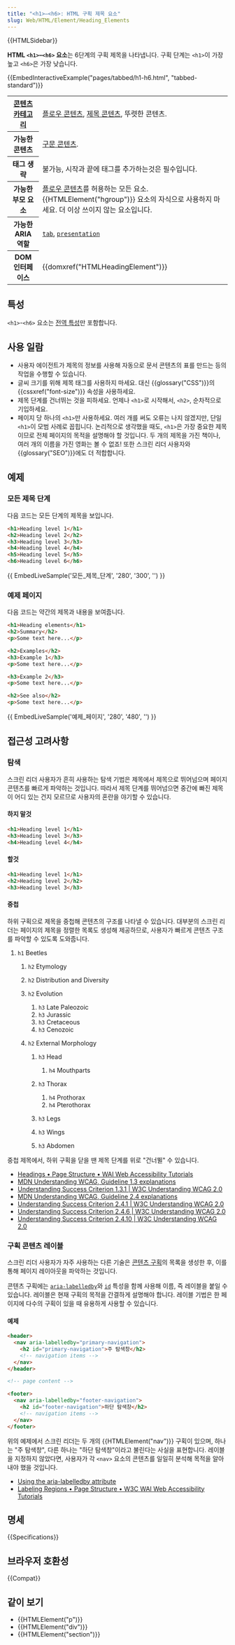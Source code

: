 ```yaml
---
title: "<h1>–<h6>: HTML 구획 제목 요소"
slug: Web/HTML/Element/Heading_Elements
---
```


{{HTMLSidebar}}

**HTML `<h1>`–`<h6>` 요소**는 6단계의 구획 제목을 나타냅니다. 구획 단계는 `<h1>`이 가장 높고 `<h6>`은 가장 낮습니다.

{{EmbedInteractiveExample("pages/tabbed/h1-h6.html", "tabbed-standard")}}

<table class="properties">
  <tbody>
    <tr>
      <th scope="row">
        <a href="/ko/docs/Web/Guide/HTML/Content_categories">콘텐츠 카테고리</a>
      </th>
      <td>
        <a href="/ko/docs/Web/Guide/HTML/Content_categories#플로우_콘텐츠"
          >플로우 콘텐츠</a
        >,
        <a href="/ko/docs/Web/Guide/HTML/Content_categories#제목_콘텐츠"
          >제목 콘텐츠</a
        >, 뚜렷한 콘텐츠.
      </td>
    </tr>
    <tr>
      <th scope="row">가능한 콘텐츠</th>
      <td>
        <a href="/ko/docs/Web/Guide/HTML/Content_categories#구문_콘텐츠"
          >구문 콘텐츠</a
        >.
      </td>
    </tr>
    <tr>
      <th scope="row">태그 생략</th>
      <td>불가능, 시작과 끝에 태그를 추가하는것은 필수입니다.</td>
    </tr>
    <tr>
      <th scope="row">가능한 부모 요소</th>
      <td>
        <a href="/ko/docs/Web/Guide/HTML/Content_categories#플로우_콘텐츠"
          >플로우 콘텐츠</a
        >를 허용하는 모든 요소. {{HTMLElement("hgroup")}} 요소의 자식으로
        사용하지 마세요. 더 이상 쓰이지 않는 요소입니다.
      </td>
    </tr>
    <tr>
      <th scope="row">가능한 ARIA 역할</th>
      <td><a href='/ko/docs/Web/Accessibility/ARIA/Roles/tab_role'><code>tab</code></a>, <a href='/ko/docs/Web/Accessibility/ARIA/Roles/presentation_role'><code>presentation</code></a></td>
    </tr>
    <tr>
      <th scope="row">DOM 인터페이스</th>
      <td>{{domxref("HTMLHeadingElement")}}</td>
    </tr>
  </tbody>
</table>

## 특성

`<h1>`-`<h6>` 요소는 [전역 특성](/ko/docs/Web/HTML/Global_attributes)만 포함합니다.

## 사용 일람

- 사용자 에이전트가 제목의 정보를 사용해 자동으로 문서 콘텐츠의 표를 만드는 등의 작업을 수행할 수 있습니다.
- 글씨 크기를 위해 제목 태그를 사용하지 마세요. 대신 {{glossary("CSS")}}의 {{cssxref("font-size")}} 속성을 사용하세요.
- 제목 단계를 건너뛰는 것을 피하세요. 언제나 `<h1>`로 시작해서, `<h2>`, 순차적으로 기입하세요.
- 페이지 당 하나의 `<h1>`만 사용하세요. 여러 개를 써도 오류는 나지 않겠지만, 단일 `<h1>`이 모범 사례로 꼽힙니다. 논리적으로 생각했을 때도, `<h1>`은 가장 중요한 제목이므로 전체 페이지의 목적을 설명해야 할 것입니다. 두 개의 제목을 가진 책이나, 여러 개의 이름을 가진 영화는 볼 수 없죠! 또한 스크린 리더 사용자와 {{glossary("SEO")}}에도 더 적합합니다.

## 예제

### 모든 제목 단계

다음 코드는 모든 단계의 제목을 보입니다.

```html
<h1>Heading level 1</h1>
<h2>Heading level 2</h2>
<h3>Heading level 3</h3>
<h4>Heading level 4</h4>
<h5>Heading level 5</h5>
<h6>Heading level 6</h6>
```

{{ EmbedLiveSample('모든_제목_단계', '280', '300', '') }}

### 예제 페이지

다음 코드는 약간의 제목과 내용을 보여줍니다.

```html
<h1>Heading elements</h1>
<h2>Summary</h2>
<p>Some text here...</p>

<h2>Examples</h2>
<h3>Example 1</h3>
<p>Some text here...</p>

<h3>Example 2</h3>
<p>Some text here...</p>

<h2>See also</h2>
<p>Some text here...</p>
```

{{ EmbedLiveSample('예제_페이지', '280', '480', '') }}

## 접근성 고려사항

### 탐색

스크린 리더 사용자가 흔히 사용하는 탐색 기법은 제목에서 제목으로 뛰어넘으며 페이지 콘텐츠를 빠르게 파악하는 것입니다. 따라서 제목 단계를 뛰어넘으면 중간에 빠진 제목이 어디 있는 건지 모르므로 사용자의 혼란을 야기할 수 있습니다.

#### 하지 말것

```html example-bad
<h1>Heading level 1</h1>
<h3>Heading level 3</h3>
<h4>Heading level 4</h4>
```

#### 할것

```html example-good
<h1>Heading level 1</h1>
<h2>Heading level 2</h2>
<h3>Heading level 3</h3>
```

#### 중첩

하위 구획으로 제목을 중첩해 콘텐츠의 구조를 나타낼 수 있습니다. 대부분의 스크린 리더는 페이지의 제목을 정렬한 목록도 생성해 제공하므로, 사용자가 빠르게 콘텐츠 구조를 파악할 수 있도록 도와줍니다.

1. `h1` Beetles

   1. `h2` Etymology
   2. `h2` Distribution and Diversity
   3. `h2` Evolution

      1. `h3` Late Paleozoic
      2. `h3` Jurassic
      3. `h3` Cretaceous
      4. `h3` Cenozoic

   4. `h2` External Morphology

      1. `h3` Head

         1. `h4` Mouthparts

      2. `h3` Thorax

         1. `h4` Prothorax
         2. `h4` Pterothorax

      3. `h3` Legs
      4. `h3` Wings
      5. `h3` Abdomen

중첩 제목에서, 하위 구획을 닫을 땐 제목 단계를 위로 "건너뛸" 수 있습니다.

- [Headings • Page Structure • WAI Web Accessibility Tutorials](https://www.w3.org/WAI/tutorials/page-structure/headings/)
- [MDN Understanding WCAG, Guideline 1.3 explanations](/ko/docs/Web/Accessibility/Understanding_WCAG/Perceivable#Guideline_1.3_—_Create_content_that_can_be_presented_in_different_ways)
- [Understanding Success Criterion 1.3.1 | W3C Understanding WCAG 2.0](https://www.w3.org/TR/UNDERSTANDING-WCAG20/content-structure-separation-programmatic.html)
- [MDN Understanding WCAG, Guideline 2.4 explanations](/ko/docs/Web/Accessibility/Understanding_WCAG/Operable#Guideline_2.4_—_Navigable_Provide_ways_to_help_users_navigate_find_content_and_determine_where_they_are)
- [Understanding Success Criterion 2.4.1 | W3C Understanding WCAG 2.0](https://www.w3.org/TR/UNDERSTANDING-WCAG20/navigation-mechanisms-skip.html)
- [Understanding Success Criterion 2.4.6 | W3C Understanding WCAG 2.0](https://www.w3.org/TR/UNDERSTANDING-WCAG20/navigation-mechanisms-descriptive.html)
- [Understanding Success Criterion 2.4.10 | W3C Understanding WCAG 2.0](https://www.w3.org/TR/UNDERSTANDING-WCAG20/navigation-mechanisms-headings.html)

### 구획 콘텐츠 레이블

스크린 리더 사용자가 자주 사용하는 다른 기술은 [콘텐츠 구획](/ko/docs/Web/HTML/Element#콘텐츠_구획)의 목록을 생성한 후, 이를 통해 페이지 레이아웃을 파악하는 것입니다.

콘텐츠 구획에는 [`aria-labelledby`](/ko/docs/Web/Accessibility/ARIA/ARIA_Techniques/Using_the_aria-labelledby_attribute)와 [`id`](/ko/docs/Web/HTML/Global_attributes#id) 특성을 함께 사용해 이름, 즉 레이블을 붙일 수 있습니다. 레이블은 현재 구획의 목적을 간결하게 설명해야 합니다. 레이블 기법은 한 페이지에 다수의 구획이 있을 때 유용하게 사용할 수 있습니다.

#### 예제

```html
<header>
  <nav aria-labelledby="primary-navigation">
    <h2 id="primary-navigation">주 탐색창</h2>
    <!-- navigation items -->
  </nav>
</header>

<!-- page content -->

<footer>
  <nav aria-labelledby="footer-navigation">
    <h2 id="footer-navigation">하단 탐색창</h2>
    <!-- navigation items -->
  </nav>
</footer>
```

위의 예제에서 스크린 리더는 두 개의 {{HTMLElement("nav")}} 구획이 있으며, 하나는 "주 탐색창", 다른 하나는 "하단 탐색창"이라고 불린다는 사실을 표현합니다. 레이블을 지정하지 않았다면, 사용자가 각 `<nav>` 요소의 콘텐츠를 일일히 분석해 목적을 알아내야 했을 것입니다.

- [Using the aria-labelledby attribute](/ko/docs/Web/Accessibility/ARIA/ARIA_Techniques/Using_the_aria-labelledby_attribute)
- [Labeling Regions • Page Structure • W3C WAI Web Accessibility Tutorials](https://www.w3.org/WAI/tutorials/page-structure/labels/#using-aria-labelledby)

## 명세

{{Specifications}}

## 브라우저 호환성

{{Compat}}

## 같이 보기

- {{HTMLElement("p")}}
- {{HTMLElement("div")}}
- {{HTMLElement("section")}}
